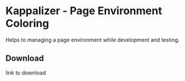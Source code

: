 # Kappalizer - Page Environment Coloring
Helps to managing a page environment while development and testing.

## Download
link to download
